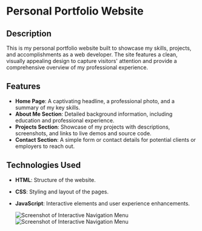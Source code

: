 # Personal Portfolio Website

## Description
This is my personal portfolio website built to showcase my skills, projects, and accomplishments as a web developer. The site features a clean, visually appealing design to capture visitors' attention and provide a comprehensive overview of my professional experience.

## Features
- **Home Page**: A captivating headline, a professional photo, and a summary of my key skills.
- **About Me Section**: Detailed background information, including education and professional experience.
- **Projects Section**: Showcase of my projects with descriptions, screenshots, and links to live demos and source code.
- **Contact Section**: A simple form or contact details for potential clients or employers to reach out.

## Technologies Used
- **HTML**: Structure of the website.
- **CSS**: Styling and layout of the pages.
- **JavaScript**: Interactive elements and user experience enhancements.


   ![Screenshot of Interactive Navigation Menu](screenshots/screenshot_1.png)
   ![Screenshot of Interactive Navigation Menu](screenshots/screenshot_2.png)
